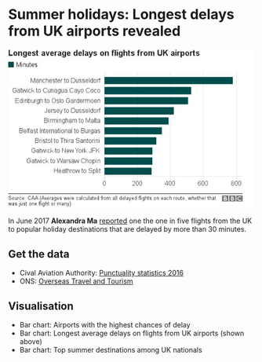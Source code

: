 # Summer holidays: Longest delays from UK airports revealed

![](https://raw.githubusercontent.com/BBC-Data-Unit/flight-delays/master/Longest%20average%20delays%20on%20flights%20from%20UK%20airports.png)

In June 2017 **Alexandra Ma** [reported](http://www.bbc.co.uk/news/uk-england-40386476) one the one in five flights from the UK to popular holiday destinations that are delayed by more than 30 minutes.

## Get the data

* Cival Aviation Authority: [Punctuality statistics 2016](https://www.caa.co.uk/Data-and-analysis/UK-aviation-market/Flight-reliability/Datasets/Punctuality-data/Punctuality-statistics-2016/)
* ONS: [Overseas Travel and Tourism](https://www.ons.gov.uk/peoplepopulationandcommunity/leisureandtourism/datasets/overseastravelandtourism/current)

## Visualisation

* Bar chart: Airports with the highest chances of delay
* Bar chart: Longest average delays on flights from UK airports (shown above)
* Bar chart: Top summer destinations among UK nationals
